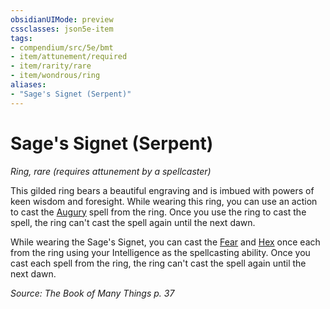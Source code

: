 ```yaml
---
obsidianUIMode: preview
cssclasses: json5e-item
tags:
- compendium/src/5e/bmt
- item/attunement/required
- item/rarity/rare
- item/wondrous/ring
aliases: 
- "Sage's Signet (Serpent)"
---
```

# Sage's Signet (Serpent)
*Ring, rare (requires attunement by a spellcaster)*  


This gilded ring bears a beautiful engraving and is imbued with powers of keen wisdom and foresight. While wearing this ring, you can use an action to cast the [Augury](5E2014官方资源/spells/augury.md) spell from the ring. Once you use the ring to cast the spell, the ring can't cast the spell again until the next dawn.

While wearing the Sage's Signet, you can cast the [Fear](5E2014官方资源/spells/fear.md) and [Hex](5E2014官方资源/spells/hex.md) once each from the ring using your Intelligence as the spellcasting ability. Once you cast each spell from the ring, the ring can't cast the spell again until the next dawn.

*Source: The Book of Many Things p. 37*